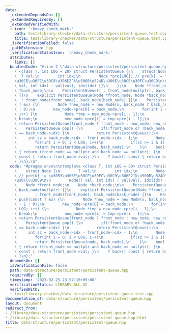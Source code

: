 ```yaml
---
data:
  _extendedDependsOn: []
  _extendedRequiredBy: []
  _extendedVerifiedWith:
  - icon: ':heavy_check_mark:'
    path: test/library-checker/data-structure/persistent-queue.test.cpp
    title: test/library-checker/data-structure/persistent-queue.test.cpp
  _isVerificationFailed: false
  _pathExtension: hpp
  _verificationStatusIcon: ':heavy_check_mark:'
  attributes:
    links: []
  bundledCode: "#line 2 \"data-structure/persistent/persistent-queue.hpp\"\n\ntemplate\
    \ <class T, int LOG = 20> struct PersistentQueue {\n    struct Node {\n      \
    \  T val;\n        int idx;\n        Node *pre[LOG]; // pre[k] := \u3053\u306E\
    \u30CE\u30FC\u30C9\u306E2^k\u500B\u524D\u306E\u30CE\u30FC\u30C9\n\n        Node(T\
    \ val, int idx) : val(val), idx(idx) {}\n    };\n    Node *front_node;\n    Node\
    \ *back_node;\n\n    PersistentQueue() : front_node(nullptr), back_node(nullptr)\
    \ {}\n    explicit PersistentQueue(Node *front_node, Node *back_node)\n      \
    \  : front_node(front_node), back_node(back_node) {}\n    PersistentQueue push(const\
    \ T &x) {\n        Node *new_node = new Node(x, back_node ? back_node->idx + 1\
    \ : 0);\n        new_node->pre[0] = back_node;\n        for(int i = 1; i < LOG;\
    \ i++) {\n            Node *tmp = new_node->pre[i - 1];\n            if(!tmp)\
    \ break;\n            new_node->pre[i] = tmp->pre[i - 1];\n        }\n       \
    \ return PersistentQueue(front_node ? front_node : new_node, new_node);\n    }\n\
    \    PersistentQueue pop() {\n        if(!front_node or !back_node or front_node->idx\
    \ == back_node->idx) {\n            return PersistentQueue();\n        }\n   \
    \     int sz = back_node->idx - front_node->idx - 1;\n        Node *node = back_node;\n\
    \        for(int i = 0; i < LOG; i++)\n            if(sz >> i & 1) node = node->pre[i];\n\
    \        return PersistentQueue(node, back_node);\n    }\n    bool empty() const\
    \ { return (front_node == nullptr and back_node == nullptr); }\n    T front()\
    \ const { return front_node->val; }\n    T back() const { return back_node->val;\
    \ }\n};\n"
  code: "#pragma once\n\ntemplate <class T, int LOG = 20> struct PersistentQueue {\n\
    \    struct Node {\n        T val;\n        int idx;\n        Node *pre[LOG];\
    \ // pre[k] := \u3053\u306E\u30CE\u30FC\u30C9\u306E2^k\u500B\u524D\u306E\u30CE\
    \u30FC\u30C9\n\n        Node(T val, int idx) : val(val), idx(idx) {}\n    };\n\
    \    Node *front_node;\n    Node *back_node;\n\n    PersistentQueue() : front_node(nullptr),\
    \ back_node(nullptr) {}\n    explicit PersistentQueue(Node *front_node, Node *back_node)\n\
    \        : front_node(front_node), back_node(back_node) {}\n    PersistentQueue\
    \ push(const T &x) {\n        Node *new_node = new Node(x, back_node ? back_node->idx\
    \ + 1 : 0);\n        new_node->pre[0] = back_node;\n        for(int i = 1; i <\
    \ LOG; i++) {\n            Node *tmp = new_node->pre[i - 1];\n            if(!tmp)\
    \ break;\n            new_node->pre[i] = tmp->pre[i - 1];\n        }\n       \
    \ return PersistentQueue(front_node ? front_node : new_node, new_node);\n    }\n\
    \    PersistentQueue pop() {\n        if(!front_node or !back_node or front_node->idx\
    \ == back_node->idx) {\n            return PersistentQueue();\n        }\n   \
    \     int sz = back_node->idx - front_node->idx - 1;\n        Node *node = back_node;\n\
    \        for(int i = 0; i < LOG; i++)\n            if(sz >> i & 1) node = node->pre[i];\n\
    \        return PersistentQueue(node, back_node);\n    }\n    bool empty() const\
    \ { return (front_node == nullptr and back_node == nullptr); }\n    T front()\
    \ const { return front_node->val; }\n    T back() const { return back_node->val;\
    \ }\n};"
  dependsOn: []
  isVerificationFile: false
  path: data-structure/persistent/persistent-queue.hpp
  requiredBy: []
  timestamp: '2023-02-25 23:57:16+09:00'
  verificationStatus: LIBRARY_ALL_AC
  verifiedWith:
  - test/library-checker/data-structure/persistent-queue.test.cpp
documentation_of: data-structure/persistent/persistent-queue.hpp
layout: document
redirect_from:
- /library/data-structure/persistent/persistent-queue.hpp
- /library/data-structure/persistent/persistent-queue.hpp.html
title: data-structure/persistent/persistent-queue.hpp
---
```

